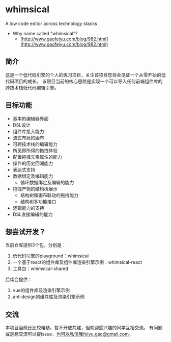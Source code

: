 # whimsical
A low code editor across technology stacks

- Why name called "whimsical"?
  - [http://www.gaofeiyu.com/blog/982.html](http://www.gaofeiyu.com/blog/982.html)

## 简介
这是一个低代码引擎的个人的练习项目，关注该项目您将会见证一个从零开始的低代码项目的成长。
该项目当前的核心思路是实现一个可以导入任何前端组件库的跨技术栈低代码编辑引擎。

## 目标功能

- 基本的编辑器界面
- DSL设计
- 组件库接入能力
- 流式布局的画布
- 可跨技术栈的编辑能力
- 所见即所得的拖拽体验
- 配置拖拽元素属性的能力
- 操作的历史回溯能力
- 表达式支持
- 数据绑定及编辑能力
  - 循环数据绑定及编辑的能力
- 拖拽产物的结构树展示
  - 结构树和画布联动的拖拽能力
  - 结构树多功能接口
- 逻辑能力的支持
- DSL直接编辑的能力

## 想尝试开发？

当前仓库提供3个包，分别是：
1. 低代码引擎的playground：whimsical
2. 一个基于react的组件库及组件库渲染引擎示例：whimsical-react
3. 工具包：whimsical-shared

后续会提供：
1. vue的组件库及渲染引擎示例
2. ant-design的组件库及渲染引擎示例

## 交流

本项目当前还比较粗糙，暂不开放共建，但欢迎感兴趣的同学互相交流。
有问题或是想交流可以提issue，也可以私信我feiyu.gao@gmail.com。
